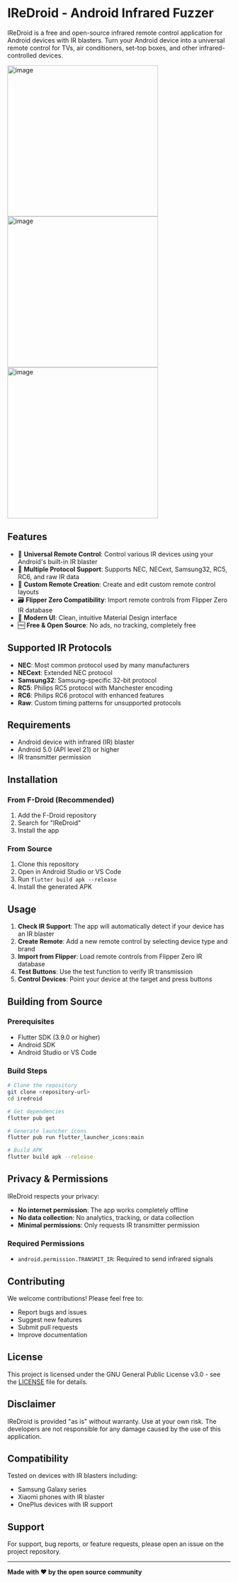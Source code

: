# IReDroid - Android Infrared Fuzzer

IReDroid is a free and open-source infrared remote control application for Android devices with IR blasters. Turn your Android device into a universal remote control for TVs, air conditioners, set-top boxes, and other infrared-controlled devices.

<img width="340" height="auto" alt="image" src="https://github.com/user-attachments/assets/3c237693-be8a-460c-82f8-3e36d9aad9ea" />
<br>
<img width="340" height="auto" alt="image" src="https://github.com/user-attachments/assets/d3505c35-449e-4f89-a488-41c2847490d9" />
<br>
<img width="340" height="auto" alt="image" src="https://github.com/user-attachments/assets/9cf54212-94a1-4892-92f1-c873a24eccfb" />


## Features

- 📱 **Universal Remote Control**: Control various IR devices using your Android's built-in IR blaster
- 🔧 **Multiple Protocol Support**: Supports NEC, NECext, Samsung32, RC5, RC6, and raw IR data
- 📂 **Custom Remote Creation**: Create and edit custom remote control layouts
- 🗃️ **Flipper Zero Compatibility**: Import remote controls from Flipper Zero IR database
- 🎨 **Modern UI**: Clean, intuitive Material Design interface
- 🆓 **Free & Open Source**: No ads, no tracking, completely free

## Supported IR Protocols

- **NEC**: Most common protocol used by many manufacturers
- **NECext**: Extended NEC protocol
- **Samsung32**: Samsung-specific 32-bit protocol
- **RC5**: Philips RC5 protocol with Manchester encoding
- **RC6**: Philips RC6 protocol with enhanced features
- **Raw**: Custom timing patterns for unsupported protocols

## Requirements

- Android device with infrared (IR) blaster
- Android 5.0 (API level 21) or higher
- IR transmitter permission

## Installation

### From F-Droid (Recommended)
1. Add the F-Droid repository
2. Search for "IReDroid"
3. Install the app

### From Source
1. Clone this repository
2. Open in Android Studio or VS Code
3. Run `flutter build apk --release`
4. Install the generated APK

## Usage

1. **Check IR Support**: The app will automatically detect if your device has an IR blaster
2. **Create Remote**: Add a new remote control by selecting device type and brand
3. **Import from Flipper**: Load remote controls from Flipper Zero IR database
4. **Test Buttons**: Use the test function to verify IR transmission
5. **Control Devices**: Point your device at the target and press buttons

## Building from Source

### Prerequisites
- Flutter SDK (3.9.0 or higher)
- Android SDK
- Android Studio or VS Code

### Build Steps
```bash
# Clone the repository
git clone <repository-url>
cd iredroid

# Get dependencies
flutter pub get

# Generate launcher icons
flutter pub run flutter_launcher_icons:main

# Build APK
flutter build apk --release
```

## Privacy & Permissions

IReDroid respects your privacy:
- **No internet permission**: The app works completely offline
- **No data collection**: No analytics, tracking, or data collection
- **Minimal permissions**: Only requests IR transmitter permission

### Required Permissions
- `android.permission.TRANSMIT_IR`: Required to send infrared signals

## Contributing

We welcome contributions! Please feel free to:
- Report bugs and issues
- Suggest new features
- Submit pull requests
- Improve documentation

## License

This project is licensed under the GNU General Public License v3.0 - see the [LICENSE](LICENSE) file for details.

## Disclaimer

IReDroid is provided "as is" without warranty. Use at your own risk. The developers are not responsible for any damage caused by the use of this application.

## Compatibility

Tested on devices with IR blasters including:
- Samsung Galaxy series
- Xiaomi phones with IR blaster
- OnePlus devices with IR support

## Support

For support, bug reports, or feature requests, please open an issue on the project repository.

---

**Made with ❤️ by the open source community**
